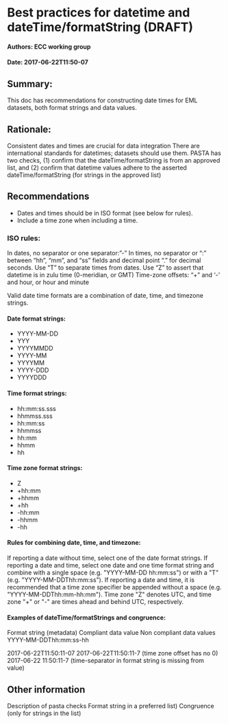 # Best practices for datetime and dateTime/formatString (DRAFT)

#### Authors: ECC working group
#### Date: 2017-06-22T11:50-07

## Summary: 
This doc has recommendations for constructing date times for EML datasets, both format strings and data values.

## Rationale:
Consistent dates and times are crucial for data integration
There are international standards for datetimes; datasets should use them.
PASTA has two checks, (1) confirm that the dateTime/formatString is from an approved list, and 
(2) confirm that datetime values adhere to the asserted dateTime/formatString (for strings in the approved list)

## Recommendations
- Dates and times should be in ISO format (see below for rules).
- Include a time zone when including a time.

### ISO rules:
In dates, no separator or one separator:”-”
In times, no separator or “:” between “hh”, “mm”, and “ss” fields and decimal point “.” for decimal seconds.
Use “T” to separate times from dates.
Use “Z” to assert that datetime is in zulu time (0-meridian, or GMT) 
Time-zone offsets: 
“+” and ‘-’ and hour, or hour and minute

Valid date time formats are a combination of date, time, and timezone strings. 

#### Date format strings:

- YYYY-MM-DD
- YYY
- YYYYMMDD
- YYYY-MM
- YYYYMM
- YYYY-DDD
- YYYYDDD

#### Time format strings:

- hh:mm:ss.sss
- hhmmss.sss
- hh:mm:ss
- hhmmss
- hh:mm
- hhmm
- hh

#### Time zone format strings:

- Z
- +hh:mm
- +hhmm
- +hh
- -hh:mm
- -hhmm
- -hh

#### Rules for combining date, time, and timezone:

If reporting a date without time, select one of the date format strings. If reporting a date and time, select one date and one time format string and combine with a single space (e.g. "YYYY-MM-DD hh:mm:ss") or with a "T" (e.g. "YYYY-MM-DDThh:mm:ss"). If reporting a date and time, it is recommended that a time zone specifier be appended without a space (e.g.  "YYYY-MM-DDThh:mm-hh:mm"). Time zone "Z" denotes UTC, and time zone "+" or "-" are times ahead and behind UTC, respectively.

#### Examples of dateTime/formatStrings and congruence:

Format string (metadata)
Compliant data value
Non compliant data values
YYYY-MM-DDThh:mm:ss-hh

2017-06-22T11:50:11-07
2017-06-22T11:50:11-7 (time zone offset has no 0)
2017-06-22 11:50:11-7 (time-separator in format string is missing from value)

## Other information
Description of pasta checks
Format string in a preferred list)
Congruence (only for strings in the list)
